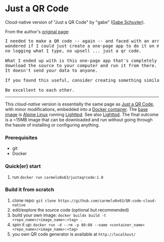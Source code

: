 # Just a QR Code
Cloud-native version of "Just a QR Code" by "gabe" ([Gabe Schuyler](https://www.gabe-sky.com/)).

From the author's [original page](https://justaqrcode.com/):
<pre>I needed to make a QR code -- again -- and faced with an array of janky free sites,
wondered if I could just create a one-page app to do it on my terms. No ads, no trackers,
no logging what I type, no upsell ... just a qr code.

What I ended up with is this one-page app that's completely yours to control. You can even
download the source to your computer and run it from there. Read through the source if you like.
It doesn't send your data to anyone.

If you found this useful, consider creating something similar of your own.

Be excellent to each other.</pre>

----

This _cloud-native_ version is essentially the same page as [Just a QR Code](https://justaqrcode.com/), with minor modifications, embedded into a [Docker container](https://www.docker.com/resources/what-container/).
The [base image](https://docs.docker.com/build/building/base-images/) is [Alpine Linux](https://alpinelinux.org/) running [Lighttpd](https://www.lighttpd.net/). See also [Lighttpd](https://wiki.alpinelinux.org/wiki/Lighttpd).
The final outcome is a ~15MB image that can be downloaded and run without going through the hassle of installing or configuring anything.

### Prerequisites
- git
- Docker

### Quick(er) start
1. run `docker run carmelo0x63/justaqrcode:1.0`

### Build it from scratch
1. clone repo: `git clone https://github.com/carmelo0x63/QR-code-cloud-native`
2. edit/explore the source code (optional but recommended)
3. build your own image: `docker buildx build -t <repo_name>/<image_name>:<tag> .`
4. spin it up: `docker run -d --rm -p 80:80 --name <container_name> <repo_name>/<image_name>:<tag>`
5. you own QR code generator is available at `http://localhost/`
